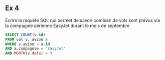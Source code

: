 ## Ex 4

Ecrire la requête SQL qui permet de savoir combien de vols sont prévus via la compagnie aérienne EasyJet durant le mois de septembre

```sql
SELECT COUNT(v.id)
FROM vol v, avion a
WHERE v.avion = a.id
AND a.compagnie = 'EasyJet'
AND MONTH(v.date) = 9
```